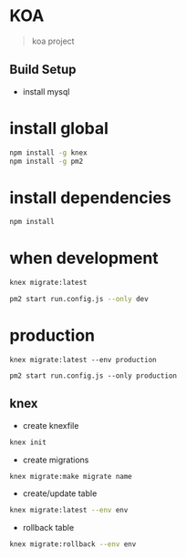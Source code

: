 # KOA

> koa project

## Build Setup
* install mysql

# install global
```bash
npm install -g knex
npm install -g pm2
```
# install dependencies
``` bash
npm install
```
# when development
``` bash
knex migrate:latest

pm2 start run.config.js --only dev
```
# production
```
knex migrate:latest --env production

pm2 start run.config.js --only production 
```

## knex 
* create knexfile
```bash 
knex init 
```
* create migrations

```bash 
knex migrate:make migrate name
```
* create/update table

```bash
knex migrate:latest --env env
```
* rollback table

```bash
knex migrate:rollback --env env
```
